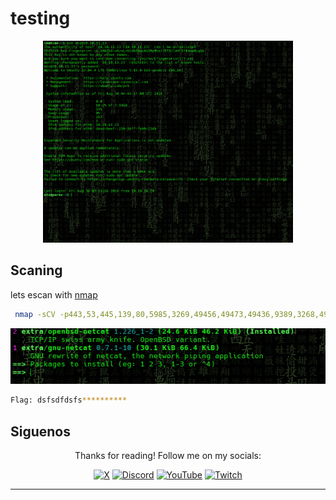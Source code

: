 # testing

<div align='center'>
  <img src='machine_image.png' width='400' alt='Machine Image'>
</div>

## Scaning

lets escan with [nmap](https://nmap.org)

```bash
 nmap -sCV -p443,53,445,139,80,5985,3269,49456,49473,49436,9389,3268,49664,49449,464,389,49669,636,88,593 -oN targeted 10.10.11.3
```

<div align='center'>
  <img src='allports.png' width='600' alt='Scaning'>
</div>


```bash
Flag: dsfsdfdsfs**********
```

## Siguenos

<div align='center'>
  <p>Thanks for reading! Follow me on my socials:</p>
  <a href='https://x.com/@imahian'><img src='https://www.vectorlogo.zone/logos/x/x-icon.svg' alt='X' width='40'></a>
  <a href='https://discord.gg/dbesG8EX'><img src='https://www.vectorlogo.zone/logos/discord/discord-icon.svg' alt='Discord' width='40'></a>
  <a href='https://youtube.com/@imahian'><img src='https://www.vectorlogo.zone/logos/youtube/youtube-icon.svg' alt='YouTube' width='40'></a>
  <a href='https://twitch.tv/imahian'><img src='https://www.vectorlogo.zone/logos/twitch/twitch-icon.svg' alt='Twitch' width='40'></a>
</div>

---

